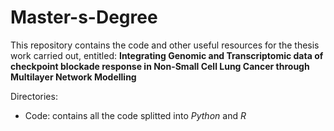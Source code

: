 # Master-s-Degree
This repository contains the code and other useful resources for the thesis work carried out, entitled: **Integrating Genomic and Transcriptomic data of checkpoint blockade response in Non-Small Cell Lung Cancer through Multilayer Network Modelling**

Directories:
- Code: contains all the code splitted into *Python* and *R*
